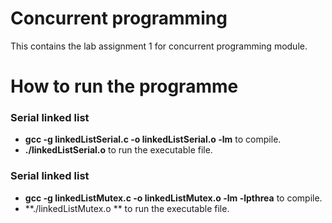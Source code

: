 Concurrent programming
=================================
This contains the lab assignment 1 for concurrent programming module.
# How to run the programme
### Serial linked list
- **gcc -g linkedListSerial.c -o linkedListSerial.o -lm** to compile.
- **./linkedListSerial.o** to run the executable file.
### Serial linked list
- **gcc -g linkedListMutex.c -o linkedListMutex.o -lm -lpthrea** to compile.
- **./linkedListMutex.o ** to run the executable file.
